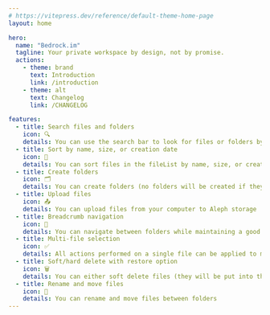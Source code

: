 ```yaml
---
# https://vitepress.dev/reference/default-theme-home-page
layout: home

hero:
  name: "Bedrock.im"
  tagline: Your private workspace by design, not by promise.
  actions:
    - theme: brand
      text: Introduction
      link: /introduction
    - theme: alt
      text: Changelog
      link: /CHANGELOG

features:
  - title: Search files and folders
    icon: 🔍
    details: You can use the search bar to look for files or folders by name
  - title: Sort by name, size, or creation date
    icon: 🧩
    details: You can sort files in the fileList by name, size, or creation date
  - title: Create folders
    icon: 🗂️
    details: You can create folders (no folders will be created if they do not contain files)
  - title: Upload files
    icon: 📤
    details: You can upload files from your computer to Aleph storage
  - title: Breadcrumb navigation
    icon: 🧭
    details: You can navigate between folders while maintaining a good URL history
  - title: Multi-file selection
    icon: ✅
    details: All actions performed on a single file can be applied to multiple selected files
  - title: Soft/hard delete with restore option
    icon: 🗑️
    details: You can either soft delete files (they will be put into the trash and be deleted 30 days after) or hard delete them
  - title: Rename and move files
    icon: 📝
    details: You can rename and move files between folders
---
```

